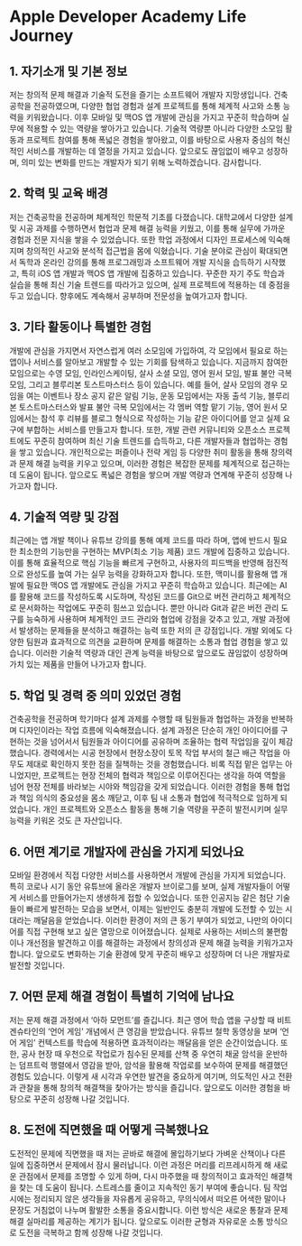 
# Apple Developer Academy Life Journey

## 1. 자기소개 및 기본 정보

저는 창의적 문제 해결과 기술적 도전을 즐기는 소프트웨어 개발자 지망생입니다. 건축공학을 전공하였으며, 다양한 협업 경험과 설계 프로젝트를 통해 체계적 사고와 소통 능력을 키워왔습니다. 이후 모바일 및 맥OS 앱 개발에 관심을 가지고 꾸준히 학습하며 실무에 적용할 수 있는 역량을 쌓아가고 있습니다. 기술적 역량뿐 아니라 다양한 소모임 활동과 프로젝트 참여를 통해 폭넓은 경험을 쌓아왔고, 이를 바탕으로 사용자 중심의 혁신적인 서비스를 개발하는 데 열정을 가지고 있습니다. 앞으로도 끊임없이 배우고 성장하며, 의미 있는 변화를 만드는 개발자가 되기 위해 노력하겠습니다. 감사합니다.

## 2. 학력 및 교육 배경

저는 건축공학을 전공하며 체계적인 학문적 기초를 다졌습니다. 대학교에서 다양한 설계 및 시공 과제를 수행하면서 협업과 문제 해결 능력을 키웠고, 이를 통해 실무에 가까운 경험과 전문 지식을 쌓을 수 있었습니다. 또한 학업 과정에서 디자인 프로세스에 익숙해지며 창의적인 사고와 분석적 접근법을 몸에 익혔습니다. 기술 분야로 관심이 확대되면서 독학과 온라인 강의를 통해 프로그래밍과 소프트웨어 개발 지식을 습득하기 시작했고, 특히 iOS 앱 개발과 맥OS 앱 개발에 집중하고 있습니다. 꾸준한 자기 주도 학습과 실습을 통해 최신 기술 트렌드를 따라가고 있으며, 실제 프로젝트에 적용하는 데 중점을 두고 있습니다. 향후에도 계속해서 공부하며 전문성을 높여가고자 합니다.

## 3. 기타 활동이나 특별한 경험

개발에 관심을 가지면서 자연스럽게 여러 소모임에 가입하여, 각 모임에서 필요로 하는 앱이나 서비스를 알아보고 개발할 수 있는 기회를 탐색하고 있습니다. 지금까지 참여한 모임으로는 수영 모임, 인라인스케이팅, 살사 소셜 모임, 영어 원서 모임, 발표 불안 극복 모임, 그리고 블루리본 토스트마스터스 등이 있습니다. 예를 들어, 살사 모임의 경우 모임을 여는 이벤트나 장소 공지 같은 알림 기능, 운동 모임에서는 자동 출석 기능, 블루리본 토스트마스터스와 발표 불안 극복 모임에서는 각 멤버 역할 맡기 기능, 영어 원서 모임에서는 참석 후 리뷰를 블로그 형식으로 작성하는 기능 같은 아이디어를 얻고 실제 요구에 부합하는 서비스를 만들고자 합니다. 또한, 개발 관련 커뮤니티와 오픈소스 프로젝트에도 꾸준히 참여하며 최신 기술 트렌드를 습득하고, 다른 개발자들과 협업하는 경험을 쌓고 있습니다. 개인적으로는 퍼즐이나 전략 게임 등 다양한 취미 활동을 통해 창의력과 문제 해결 능력을 키우고 있으며, 이러한 경험은 복잡한 문제를 체계적으로 접근하는 데 도움이 됩니다. 앞으로도 폭넓은 경험을 쌓으며 개발 역량과 연계해 꾸준히 성장해 나가고자 합니다.

## 4. 기술적 역량 및 강점

최근에는 앱 개발 책이나 유튜브 강의를 통해 예제 코드를 따라 하며, 앱에 반드시 필요한 최소한의 기능만을 구현하는 MVP(최소 기능 제품) 코드 개발에 집중하고 있습니다. 이를 통해 효율적으로 핵심 기능을 빠르게 구현하고, 사용자의 피드백을 반영해 점진적으로 완성도를 높여 가는 실무 능력을 강화하고자 합니다. 또한, 맥미니를 활용해 앱 개발에 필요한 맥OS 앱 개발에도 관심을 가지고 꾸준히 학습하고 있습니다. 최근에는 AI를 활용해 코드를 작성하도록 시도하며, 작성된 코드를 Git으로 버전 관리하고 체계적으로 문서화하는 작업에도 꾸준히 힘쓰고 있습니다. 뿐만 아니라 Git과 같은 버전 관리 도구를 능숙하게 사용하며 체계적인 코드 관리와 협업에 강점을 갖추고 있고, 개발 과정에서 발생하는 문제들을 분석하고 해결하는 능력 또한 저의 큰 강점입니다. 개발 외에도 다양한 팀원과 효과적으로 의견을 교환하며 문제를 해결하는 소통과 협업 경험을 쌓고 있습니다. 이러한 기술적 역량과 대인 관계 능력을 바탕으로 앞으로도 끊임없이 성장하며 가치 있는 제품을 만들어 나가고자 합니다.

## 5. 학업 및 경력 중 의미 있었던 경험

건축공학을 전공하며 학기마다 설계 과제를 수행할 때 팀원들과 협업하는 과정을 반복하며 디자인이라는 작업 흐름에 익숙해졌습니다. 설계 과정은 단순히 개인 아이디어를 구현하는 것을 넘어서서 팀원들과 아이디어를 공유하며 조율하는 협력 작업임을 깊이 체감했습니다. 경력에서는 시공 현장에서 현장소장이 토목 작업 부서의 철근 배근 작업을 아무도 제대로 확인하지 못한 점을 질책하는 것을 경험했습니다. 비록 직접 맡은 업무는 아니었지만, 프로젝트는 현장 전체의 협력과 책임으로 이루어진다는 생각을 하여 역할을 넘어 현장 전체를 바라보는 시야와 책임감을 갖게 되었습니다. 이러한 경험을 통해 협업과 책임 의식의 중요성을 몸소 깨닫고, 이후 팀 내 소통과 협업에 적극적으로 임하게 되었습니다. 개인 프로젝트와 오픈소스 활동을 통해 기술 역량을 꾸준히 발전시키며 실무 능력을 키워온 것도 큰 자산입니다.

## 6. 어떤 계기로 개발자에 관심을 가지게 되었나요

모바일 환경에서 직접 다양한 서비스를 사용하면서 개발에 관심을 가지게 되었습니다. 특히 코로나 시기 동안 유튜브에 올라온 개발자 브이로그를 보며, 실제 개발자들이 어떻게 서비스를 만들어가는지 생생하게 접할 수 있었습니다. 또한 인공지능 같은 첨단 기술들이 빠르게 발전하는 모습을 보면서, 이제는 일반인도 충분히 개발에 도전할 수 있는 시대라는 깨달음을 얻었습니다. 이러한 환경이 저의 큰 동기 부여가 되었고, 나만의 아이디어를 직접 구현해 보고 싶은 열망으로 이어졌습니다. 실제로 사용하는 서비스의 불편함이나 개선점을 발견하고 이를 해결하는 과정에서 창의성과 문제 해결 능력을 키워가고자 합니다. 앞으로도 변화하는 기술 환경에 맞게 꾸준히 배우고 성장하며 더 나은 개발자로 발전할 것입니다.

## 7. 어떤 문제 해결 경험이 특별히 기억에 남나요

저는 문제 해결 과정에서 ‘아하 모먼트’를 즐깁니다. 최근 영어 학습 앱을 구상할 때 비트겐슈타인의 ‘언어 게임’ 개념에서 큰 영감을 받았습니다. 유튜브 철학 동영상을 보며 ‘언어 게임’ 컨텍스트를 학습에 적용하면 효과적이라는 깨달음을 얻은 순간이었습니다. 또한, 공사 현장 때 우천으로 작업로가 침수된 문제를 산책 중 우연히 채굴 암석을 운반하는 덤프트럭 행렬에서 영감을 받아, 암석을 활용해 작업로를 보수하여 문제를 해결했던 경험도 있습니다. 이렇게 새 시각과 우연한 발견을 중요하게 여기며, 의도적인 사고 전환과 관찰을 통해 창의적 해결책을 찾아가는 방식을 즐깁니다. 앞으로도 이러한 경험을 바탕으로 꾸준히 성장해 나갈 것입니다.

## 8. 도전에 직면했을 때 어떻게 극복했나요

도전적인 문제에 직면했을 때 저는 곧바로 해결에 몰입하기보다 가벼운 산책이나 다른 일에 집중하면서 문제에서 잠시 물러납니다. 이런 과정은 머리를 리프레시하게 해 새로운 관점에서 문제를 조명할 수 있게 하며, 다시 마주했을 때 창의적이고 효과적인 해결책을 찾는 데 도움이 됩니다. 스트레스를 줄이고 지속적인 동기 부여에 좋습니다. 팀 작업 시에는 정리되지 않은 생각들을 자유롭게 공유하고, 무의식에서 떠오른 어색한 말이나 문장도 거침없이 나누며 활발한 소통을 중요시합니다. 이런 방식은 새로운 통찰과 문제 해결 실마리를 제공하는 계기가 됩니다. 앞으로도 이러한 균형과 자유로운 소통 방식으로 도전을 극복하고 함께 성장해 나갈 것입니다.